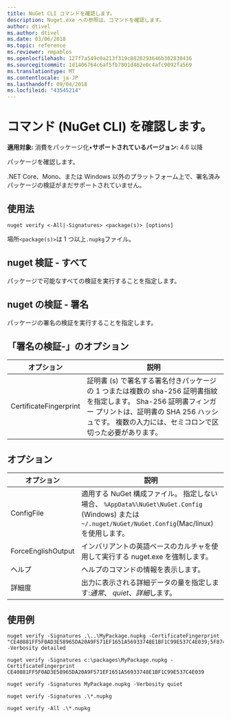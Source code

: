 ```yaml
---
title: NuGet CLI コマンドを確認します。
description: Nuget.exe への参照は、コマンドを確認します。
author: dtivel
ms.author: dtivel
ms.date: 03/06/2018
ms.topic: reference
ms.reviewer: rmpablos
ms.openlocfilehash: 127f7a549c0a213f319c8820293646b302830436
ms.sourcegitcommit: 1d1406764c6af5fb7801d462e0c4afc9092fa569
ms.translationtype: MT
ms.contentlocale: ja-JP
ms.lasthandoff: 09/04/2018
ms.locfileid: "43545214"
---
```

# <a name="verify-command-nuget-cli"></a>コマンド (NuGet CLI) を確認します。

**適用対象:** 消費をパッケージ化&bullet;**サポートされているバージョン:** 4.6 以降

パッケージを確認します。

.NET Core、Mono、または Windows 以外のプラットフォーム上で、署名済みパッケージの検証がまだサポートされていません。

## <a name="usage"></a>使用法

```cli
nuget verify <-All|-Signatures> <package(s)> [options]
```

場所`<package(s)>`は 1 つ以上`.nupkg`ファイル。

## <a name="nuget-verify--all"></a>nuget 検証 - すべて

パッケージで可能なすべての検証を実行することを指定します。

## <a name="nuget-verify--signatures"></a>nuget の検証 - 署名

パッケージの署名の検証を実行することを指定します。

## <a name="options-for-verify--signatures"></a>「署名の検証-」のオプション

| オプション | 説明 |
| --- | --- |
| CertificateFingerprint | 証明書 (s) で署名する署名付きパッケージの 1 つまたは複数の sha-256 証明書指紋を指定します。 Sha-256 証明書フィンガー プリントは、証明書の SHA 256 ハッシュです。 複数の入力には、セミコロンで区切った必要があります。 |

## <a name="options"></a>オプション

| オプション | 説明 |
| --- | --- |
| ConfigFile | 適用する NuGet 構成ファイル。 指定しない場合、 `%AppData%\NuGet\NuGet.Config` (Windows) または`~/.nuget/NuGet/NuGet.Config`(Mac/linux) を使用します。|
| ForceEnglishOutput | インバリアントの英語ベースのカルチャを使用して実行する nuget.exe を強制します。 |
| ヘルプ | ヘルプのコマンドの情報を表示します。 |
| 詳細度 | 出力に表示される詳細データの量を指定します:*通常*、 *quiet*、*詳細*します。 |

## <a name="examples"></a>使用例

```cli
nuget verify -Signatures .\..\MyPackage.nupkg -CertificateFingerprint "CE40881FF5F0AD3E58965DA20A9F571EF1651A56933748E1BF1C99E537C4E039;5F874AAF47BCB268A19357364E7FBB09D6BF9E8A93E1229909AC5CAC865802E2" -Verbosity detailed

nuget verify -Signatures c:\packages\MyPackage.nupkg -CertificateFingerprint CE40881FF5F0AD3E58965DA20A9F571EF1651A56933748E1BF1C99E537C4E039

nuget verify -Signatures MyPackage.nupkg -Verbosity quiet

nuget verify -Signatures .\*.nupkg

nuget verify -All .\*.nupkg

```